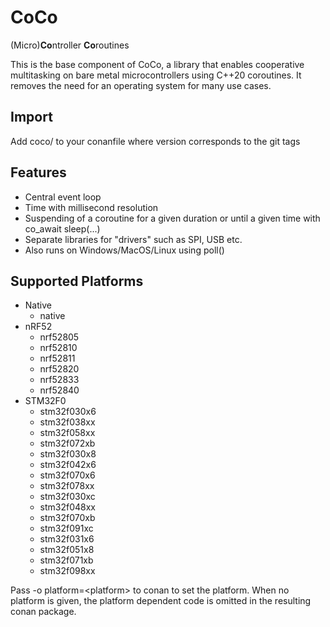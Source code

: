 # CoCo

(Micro)**Co**ntroller **Co**routines

This is the base component of CoCo, a library that enables cooperative multitasking
on bare metal microcontrollers using C++20 coroutines. It removes the need for an
operating system for many use cases.

## Import
Add coco/<version> to your conanfile where version corresponds to the git tags

## Features
* Central event loop
* Time with millisecond resolution
* Suspending of a coroutine for a given duration or until a given time with co_await sleep(...)
* Separate libraries for "drivers" such as SPI, USB etc.
* Also runs on Windows/MacOS/Linux using poll()

## Supported Platforms
* Native
  * native
* nRF52
  * nrf52805
  * nrf52810
  * nrf52811
  * nrf52820
  * nrf52833
  * nrf52840
* STM32F0
  * stm32f030x6
  * stm32f038xx
  * stm32f058xx
  * stm32f072xb
  * stm32f030x8
  * stm32f042x6
  * stm32f070x6
  * stm32f078xx
  * stm32f030xc
  * stm32f048xx
  * stm32f070xb
  * stm32f091xc
  * stm32f031x6
  * stm32f051x8
  * stm32f071xb
  * stm32f098xx

Pass -o platform=\<platform> to conan to set the platform. When no platform is given, the platform dependent code is omitted in the resulting conan package.
